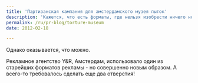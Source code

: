 ```yaml
---
title: 'Партизанская кампания для амстердамского музея пыток'
description: 'Кажется, что есть форматы, где нельзя изобрести ничего нового. Что интересного можно придумать для рекламных врезок в журналы? Для &quot;ходячих стендов&quot;? Однако оказывается, что можно.'
permalink: /ru/pr-blog/torture-museum
date: 2012-02-18

---
```


Однако оказывается, что можно.

Рекламное агентство Y&R, Амстердам, использовало один из старейших форматов рекламы - но совершенно новым образом. А всего-то требовалось сделать еще два отверстия!

<img src="http://themuseumwow.files.wordpress.com/2012/02/yr-torture-museum-preview1.jpg?w=580&amp;h=870" alt="">

